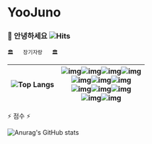 # YooJuno

### 👋 안녕하세요 ![Hits](https://hits.seeyoufarm.com/api/count/incr/badge.svg?url=https%3A%2F%2Fgithub.com%2FYooJuno&count_bg=%2379C83D&title_bg=%23555555&icon=&icon_color=%23E7E7E7&title=hits&edge_flat=false)


    🏛️   장기자랑   🏛️

| ![Top Langs](https://github-readme-stats.vercel.app/api/top-langs/?username=YooJuno&layout=compact) | ![img](https://img.shields.io/badge/C-A8B9CC?style=for-the-badge&logo=c&logoColor=white)![img](https://img.shields.io/badge/C++-00599C?style=for-the-badge&logo=cplusplus&logoColor=white)![img](https://img.shields.io/badge/Python-3776AB?style=for-the-badge&logo=Python&logoColor=white)![img](https://img.shields.io/badge/Racket-9F1D20?style=for-the-badge&logo=racket&logoColor=white)<br />![img](https://img.shields.io/badge/OpenCV-5C3EE8?style=for-the-badge&logo=Opencv&logoColor=white)![img](https://img.shields.io/badge/PyTorch-EE4C2C?style=for-the-badge&logo=pytorch&logoColor=white)![img](https://img.shields.io/badge/Keras-D00000?style=for-the-badge&logo=keras&logoColor=white)<br />![img](https://img.shields.io/badge/STM32-03234B?style=for-the-badge&logo=stmicroelectronics&logoColor=white)![img](https://img.shields.io/badge/ESP32-00979D?style=for-the-badge&logo=arduino&logoColor=white)![img](https://img.shields.io/badge/MQTT-660066?style=for-the-badge&logo=mqtt&logoColor=white)<br />![img](https://img.shields.io/badge/CMake-064F8C?style=for-the-badge&logo=cmake&logoColor=white)![img](https://img.shields.io/badge/Linux-FCC624?style=for-the-badge&logo=linux&logoColor=white) |
| ------------------------------------------------------------------------------------------------- | ----------------------------------------------------------------------------------------------------------------------------------------------------------------------------------------------------------------------------------------------------------------------------------------------------------------------------------------------------------------------------------------------------------------------------------------------------------------------------------------------------------------------------------------------------------------------------------------------------------------------------------------------------------------------------------------------------------------------------------------------------------------------------------------------------------------------------------------------------------------------------------------------------------------------------------------------------------------------------------------------------------------------------------------------------------------------------------------------------------------------------------------------------------------------------------------------------------- |

⚡️  점수   ⚡️

![Anurag's GitHub stats](https://github-readme-stats.vercel.app/api?username=YooJuno&show_icons=true&theme=radical)
